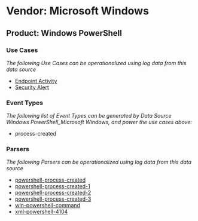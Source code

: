 Vendor: Microsoft Windows
=========================
Product: Windows PowerShell
---------------------------

### Use Cases

_The following Use Cases can be operationalized using log data from this data source_

* [Endpoint Activity](../UseCases/usecase_endpoint_activity.md)
* [Security Alert](../UseCases/usecase_security_alert.md)


### Event Types

_The following list of Event Types can be generated by Data Source Windows PowerShell_Microsoft Windows, and power the use cases above:_

- process-created


### Parsers

_The following Parsers can be operationalized using log data from this data source_

* [powershell-process-created](../Parsers/parserContent_powershell-process-created.md)
* [powershell-process-created-1](../Parsers/parserContent_powershell-process-created-1.md)
* [powershell-process-created-2](../Parsers/parserContent_powershell-process-created-2.md)
* [powershell-process-created-3](../Parsers/parserContent_powershell-process-created-3.md)
* [win-powershell-command](../Parsers/parserContent_win-powershell-command.md)
* [xml-powershell-4104](../Parsers/parserContent_xml-powershell-4104.md)
